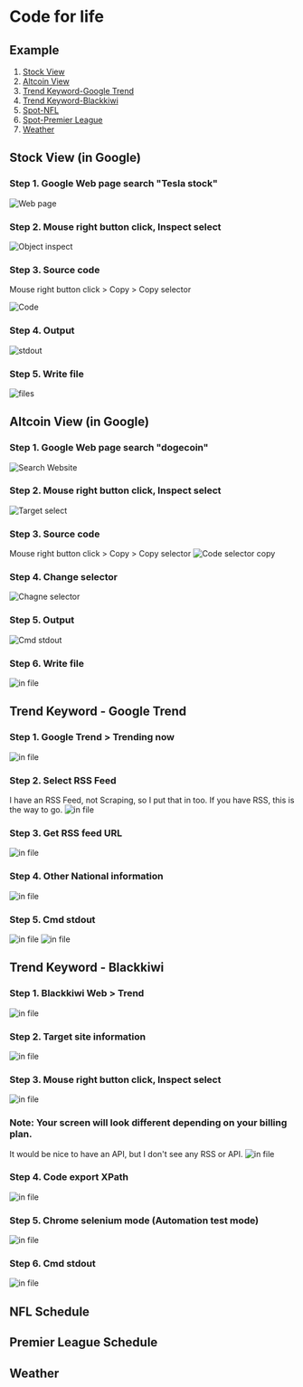 # Code for life
## Example
1. [Stock View](1.%20Stock_google.py)
2. [Altcoin View](2.%20Altcoin_google.py)
3. [Trend Keyword-Google Trend](3.%20Trend%20Keyword_Google_trend.py)
4. [Trend Keyword-Blackkiwi](3.%20Trend%20Keyword_Blackkiwi.py)
5. [Spot-NFL](4.%20Spot-NFL.py)
6. [Spot-Premier League](5.%20Spot-Premier%20League.py)
7. [Weather](6.%20Weather_windy.py)

## Stock View (in Google)
### Step 1. Google Web page search "Tesla stock"
<img src="./images/Stock_1.jpg" title="Web page"/>

### Step 2. Mouse right button click, Inspect select
<img src="./images/Stock_2.jpg" title="Object inspect"/>

### Step 3. Source code
Mouse right button click > Copy > Copy selector

<img src="./images/Stock_3.jpg" title="Code"/>

### Step 4. Output 
<img src="./images/Stock_4.jpg" title="stdout"/>

### Step 5. Write file
<img src="./images/Stock_5.jpg" title="files"/>

## Altcoin View (in Google)
### Step 1. Google Web page search "dogecoin"
<img src="./images/Altcoin_1.jpg" title="Search Website"/>

### Step 2. Mouse right button click, Inspect select
<img src="./images/Altcoin_2.jpg" title="Target select"/>

### Step 3. Source code
Mouse right button click > Copy > Copy selector
<img src="./images/Altcoin_3.jpg" title="Code selector copy"/>

### Step 4. Change selector
<img src="./images/Altcoin_4.jpg" title="Chagne selector"/>

### Step 5. Output 
<img src="./images/Altcoin_5.jpg" title="Cmd stdout"/>

### Step 6. Write file
<img src="./images/Altcoin_6.jpg" title="in file"/>

## Trend Keyword - Google Trend
### Step 1. Google Trend > Trending now 
<img src="./images/Trend_google_1.jpg" title="in file"/>

### Step 2. Select RSS Feed 
I have an RSS Feed, not Scraping, so I put that in too. If you have RSS, this is the way to go. 
<img src="./images/Trend_google_2.jpg" title="in file"/>

### Step 3. Get RSS feed URL
<img src="./images/Trend_google_3.jpg" title="in file"/>

### Step 4. Other National information
<img src="./images/Trend_google_4.jpg" title="in file"/>

### Step 5. Cmd stdout
<img src="./images/Trend_google_5.jpg" title="in file"/>
<img src="./images/Trend_google_6.jpg" title="in file"/>

## Trend Keyword - Blackkiwi
### Step 1. Blackkiwi Web > Trend
<img src="./images/Trend_blackkiwi_1.jpg" title="in file"/>

### Step 2. Target site information
<img src="./images/Trend_blackkiwi_2.jpg" title="in file"/>

### Step 3. Mouse right button click, Inspect select
<img src="./images/Trend_blackkiwi_3.jpg" title="in file"/>

### Note: Your screen will look different depending on your billing plan.
It would be nice to have an API, but I don't see any RSS or API.
<img src="./images/Trend_blackkiwi_4.jpg" title="in file"/>

### Step 4. Code export XPath
<img src="./images/Trend_blackkiwi_5.jpg" title="in file"/>

### Step 5. Chrome selenium mode (Automation test mode)
<img src="./images/Trend_blackkiwi_6.jpg" title="in file"/>

### Step 6. Cmd stdout
<img src="./images/Trend_blackkiwi_7.jpg" title="in file"/>

## NFL Schedule
## Premier League Schedule
## Weather